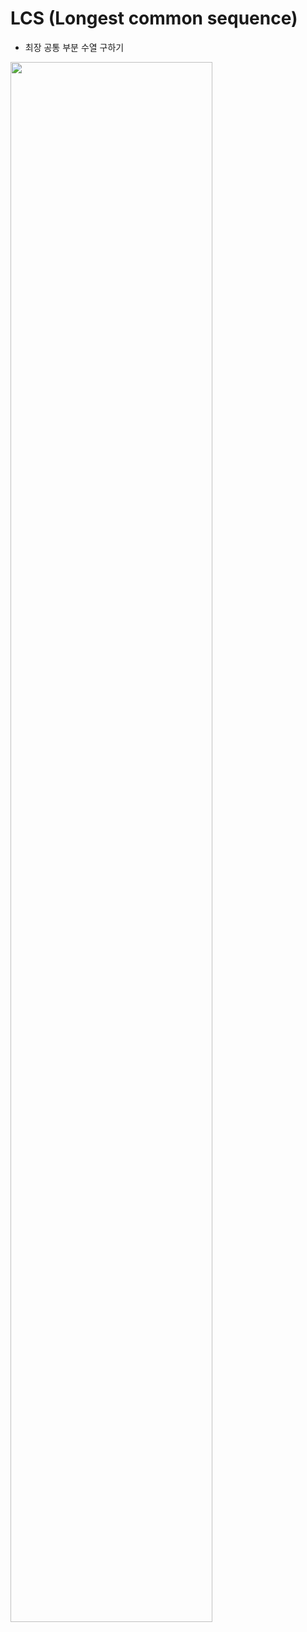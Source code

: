 # LCS (Longest common sequence)
  - 최장 공통 부분 수열 구하기

<img src ="https://user-images.githubusercontent.com/59442344/123275563-617a6800-d53f-11eb-8859-93677fd9cf97.jpg" height=80% width=80%>
